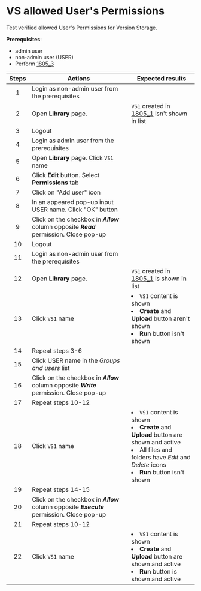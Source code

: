 # VS allowed User's Permissions

Test verified allowed User's Permissions for Version Storage.

**Prerequisites**:
- admin user
- non-admin user (USER)
- Perform [1805_3](1805_3.md)

| Steps | Actions | Expected results |
| :---: | --- | --- |
| 1 | Login as non-admin user from the prerequisites | |
| 2 | Open **Library** page. | `VS1` created in [1805_1](1805_1.md) isn't shown in list | |
| 3 | Logout | |
| 4 | Login as admin user from the prerequisites | |
| 5 | Open **Library** page. Click `VS1` name | |
| 6 | Click **Edit** button. Select **Permissions** tab | |
| 7 | Click on "Add user" icon | |
| 8 | In an appeared pop-up input USER name. Click "OK" button | |
| 9 | Click on the checkbox in ***Allow*** column opposite ***Read*** permission. Close pop-up | |
| 10 | Logout | |
| 11 | Login as non-admin user from the prerequisites | |
| 12 | Open **Library** page. | `VS1` created in [1805_1](1805_1.md) is shown in list | |
| 13 | Click `VS1` name | <li>`VS1` content is shown </li><li> **Create** and **Upload** button aren't shown </li><li> **Run** button isn't shown | |
| 14 | Repeat steps 3-6 | |
| 15 | Click USER name in the *Groups and users* list | |
| 16 | Click on the checkbox in ***Allow*** column opposite ***Write*** permission. Close pop-up | |
| 17 | Repeat steps 10-12 | |
| 18 | Click `VS1` name | <li>`VS1` content is shown </li><li> **Create** and **Upload** button are shown and active </li><li> All files and folders have *Edit* and *Delete* icons </li><li>**Run** button isn't shown | |
| 19 | Repeat steps 14-15 | |
| 20 | Click on the checkbox in ***Allow*** column opposite ***Execute*** permission. Close pop-up | |
| 21 | Repeat steps 10-12 | |
| 22 | Click `VS1` name | <li>`VS1` content is shown </li><li> **Create** and **Upload** button are shown and active </li><li> **Run** button is shown and active | |